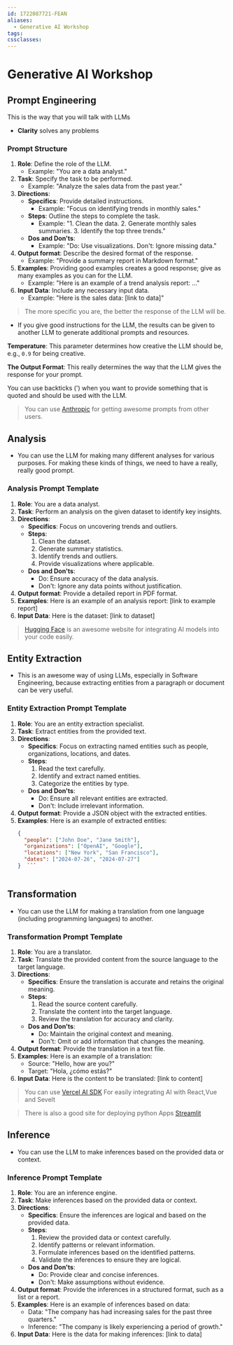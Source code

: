 ```yaml
---
id: 1722087721-FEAN
aliases:
  - Generative AI Workshop
tags: 
cssclasses:
---
```


# Generative AI Workshop

## Prompt Engineering

This is the way that you will talk with LLMs

* **Clarity** solves any problems

### Prompt Structure
1. **Role**: Define the role of the LLM. 
   - Example: "You are a data analyst."
2. **Task**: Specify the task to be performed.
   - Example: "Analyze the sales data from the past year."
3. **Directions**:
    - **Specifics**: Provide detailed instructions.
      - Example: "Focus on identifying trends in monthly sales."
    - **Steps**: Outline the steps to complete the task.
      - Example: "1. Clean the data. 2. Generate monthly sales summaries. 3. Identify the top three trends."
    - **Dos and Don'ts**:
      - Example: "Do: Use visualizations. Don't: Ignore missing data."
4. **Output format**: Describe the desired format of the response.
   - Example: "Provide a summary report in Markdown format."
5. **Examples**: Providing good examples creates a good response; give as many examples as you can for the LLM.
   - Example: "Here is an example of a trend analysis report: ..."
6. **Input Data**: Include any necessary input data.
   - Example: "Here is the sales data: [link to data]"

> The more specific you are, the better the response of the LLM will be.

* If you give good instructions for the LLM, the results can be given to another LLM to generate additional prompts and resources.

**Temperature**: This parameter determines how creative the LLM should be, e.g., `0.9` for being creative.

**The Output Format**: This really determines the way that the LLM gives the response for your prompt.

You can use backticks (') when you want to provide something that is quoted and should be used with the LLM.

> You can use [Anthropic](https://docs.anthropic.com/en/prompt-library/library) for getting awesome prompts from other users.

## Analysis

- You can use the LLM for making many different analyses for various purposes. For making these kinds of things, we need to have a really, really good prompt.

### Analysis Prompt Template

1. **Role**: You are a data analyst.
2. **Task**: Perform an analysis on the given dataset to identify key insights.
3. **Directions**:
    - **Specifics**: Focus on uncovering trends and outliers.
    - **Steps**:
      1. Clean the dataset.
      2. Generate summary statistics.
      3. Identify trends and outliers.
      4. Provide visualizations where applicable.
    - **Dos and Don'ts**:
      - Do: Ensure accuracy of the data analysis.
      - Don't: Ignore any data points without justification.
4. **Output format**: Provide a detailed report in PDF format.
5. **Examples**: Here is an example of an analysis report: [link to example report]
6. **Input Data**: Here is the dataset: [link to dataset]

> [Hugging Face](https://huggingface.co) is an awesome website for integrating AI models into your code easily.

## Entity Extraction

- This is an awesome way of using LLMs, especially in Software Engineering, because extracting entities from a paragraph or document can be very useful.

### Entity Extraction Prompt Template

1. **Role**: You are an entity extraction specialist.
2. **Task**: Extract entities from the provided text.
3. **Directions**:
    - **Specifics**: Focus on extracting named entities such as people, organizations, locations, and dates.
    - **Steps**:
      1. Read the text carefully.
      2. Identify and extract named entities.
      3. Categorize the entities by type.
    - **Dos and Don'ts**:
      - Do: Ensure all relevant entities are extracted.
      - Don't: Include irrelevant information.
4. **Output format**: Provide a JSON object with the extracted entities.
5. **Examples**: Here is an example of extracted entities: 
   ```json
   {
     "people": ["John Doe", "Jane Smith"],
     "organizations": ["OpenAI", "Google"],
     "locations": ["New York", "San Francisco"],
     "dates": ["2024-07-26", "2024-07-27"]
   }  ```
  
## Transformation

- You can use the LLM for making a translation from one language (including programming languages) to another.

### Transformation Prompt Template

1. **Role**: You are a translator.
2. **Task**: Translate the provided content from the source language to the target language.
3. **Directions**:
    - **Specifics**: Ensure the translation is accurate and retains the original meaning.
    - **Steps**:
      1. Read the source content carefully.
      2. Translate the content into the target language.
      3. Review the translation for accuracy and clarity.
    - **Dos and Don'ts**:
      - Do: Maintain the original context and meaning.
      - Don't: Omit or add information that changes the meaning.
4. **Output format**: Provide the translation in a text file.
5. **Examples**: Here is an example of a translation: 
   - Source: "Hello, how are you?"
   - Target: "Hola, ¿cómo estás?"
6. **Input Data**: Here is the content to be translated: [link to content]

> You can use [Vercel AI SDK](https://sdk.vercel.ai) For easily integrating AI with React,Vue and Sevelt 

> There is also a good site for deploying python Apps [Streamlit](https://streamlit.io/)  

## Inference

- You can use the LLM to make inferences based on the provided data or context.

### Inference Prompt Template

1. **Role**: You are an inference engine.
2. **Task**: Make inferences based on the provided data or context.
3. **Directions**:
    - **Specifics**: Ensure the inferences are logical and based on the provided data.
    - **Steps**:
      1. Review the provided data or context carefully.
      2. Identify patterns or relevant information.
      3. Formulate inferences based on the identified patterns.
      4. Validate the inferences to ensure they are logical.
    - **Dos and Don'ts**:
      - Do: Provide clear and concise inferences.
      - Don't: Make assumptions without evidence.
4. **Output format**: Provide the inferences in a structured format, such as a list or a report.
5. **Examples**: Here is an example of inferences based on data:
   - Data: "The company has had increasing sales for the past three quarters."
   - Inference: "The company is likely experiencing a period of growth."
6. **Input Data**: Here is the data for making inferences: [link to data]


